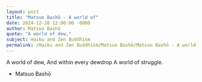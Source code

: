```yaml
---
layout: post
title: "Matsuo Bashō - A world of"
date: 2024-12-28 12:00:00 -0000
author: Matsuo Bashō
quote: "A world of dew,"
subject: Haiku and Zen Buddhism
permalink: /Haiku and Zen Buddhism/Matsuo Bashō/Matsuo Bashō - A world of
---
```


A world of dew,
And within every dewdrop
A world of struggle.

- Matsuo Bashō
